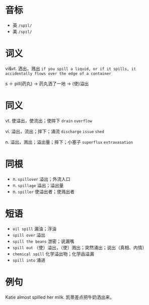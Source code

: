 # 音标

- 英 `/spɪl/`
- 美 `/spɪl/`

# 词义

vi&vt. 洒出，溅出
`if you spill a liquid, or if it spills, it accidentally flows over the edge of a container`



s ＋ pill(药丸) → 药丸洒了一地 → (使)溢出

# 同义

vt. 使溢出，使流出；使摔下
`drain` `overflow`

vi. 溢出，流出；摔下；涌流
`discharge` `issue` `shed`

n. 溢出，溅出；溢出量；摔下；小塞子
`superflux` `extravasation`

# 同根

- n. `spillover` 溢出；外流人口
- n. `spillage` 溢出；溢出量
- n. `spiller` 使溢出者；使溅出者

# 短语

- `oil spill` 漏油；浮油
- `spill over` 溢出
- `spill the beans` 泄密；说漏嘴
- `spill out` （使）溢出，（使）溅出；突然涌出；说出（真相、内情）
- `chemical spill` 化学溢出物；化学品溢漏
- `spill into` 涌进

# 例句

Katie almost spilled her milk.
凯蒂差点把牛奶洒出来。


